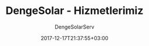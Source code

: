 ---
title: "DengeSolar - Hizmetlerimiz"
author: "DengeSolarServ"
type: "services"
date: 2017-12-17T21:37:55+03:00
draft: false
description: "Servisler Güneş Enerjisi, Güneş Panelleri, Solar Panel, Yenilenebilir Enerji, Rüzgar Enerjisi"
card01-header: "EPC"
card01-content: "Rüzgar ve Güneş enerjisi santrali sisteminin ideal şekilde tasarımı, planlanması, iş takvimi dahilinde işlerin yürütülmesi ve tesisin zamanında teslim edilerek devreye alınması konularında EPC olarak bilinen Mühendislik, Tedarik, Planlama, Lojistik, İnşaat ve Kurulum hizmetlerini sunmaktayız."
---